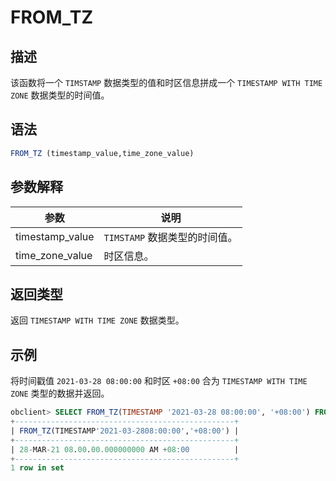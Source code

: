 # FROM_TZ

## 描述

该函数将一个 `TIMSTAMP` 数据类型的值和时区信息拼成一个 `TIMESTAMP WITH TIME ZONE` 数据类型的时间值。

## 语法

```sql
FROM_TZ (timestamp_value,time_zone_value)
```

## 参数解释

|     **参数**      |        **说明**        |
|-----------------|----------------------|
| timestamp_value | `TIMSTAMP` 数据类型的时间值。 |
| time_zone_value | 时区信息。                |

## 返回类型

返回 `TIMESTAMP WITH TIME ZONE` 数据类型。

## 示例

将时间戳值 `2021-03-28 08:00:00` 和时区 `+08:00` 合为 `TIMESTAMP WITH TIME ZONE` 类型的数据并返回。

```sql
obclient> SELECT FROM_TZ(TIMESTAMP '2021-03-28 08:00:00', '+08:00') FROM DUAL;
+-------------------------------------------------+
| FROM_TZ(TIMESTAMP'2021-03-2808:00:00','+08:00') |
+-------------------------------------------------+
| 28-MAR-21 08.00.00.000000000 AM +08:00          |
+-------------------------------------------------+
1 row in set
```
